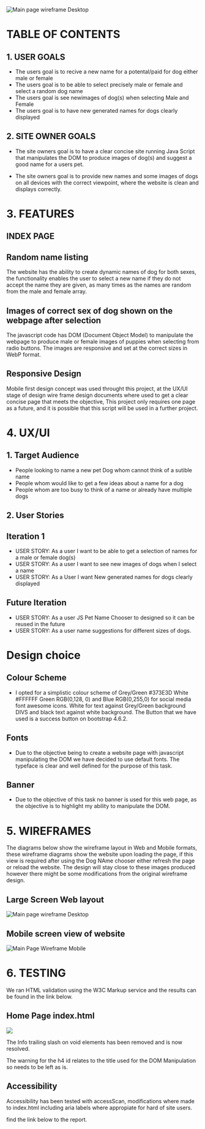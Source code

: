 <div>
<img src="../PetNameChooserJS/documentation/images/JSPetNameChooserScreens.png" alt="Main page wireframe Desktop">
</div>

# TABLE OF CONTENTS

## 1. USER GOALS

- The users goal is to recive a new name for a potental/paid for dog either male or female
- The users goal is to be able to select precisely male or female and select a random dog name
- The users goal is see newimages of dog(s) when selecting Male and Female
- The users goal is to have new generated names for dogs clearly displayed

## 2. SITE OWNER GOALS

- The site owners goal is to have a clear concise site running Java Script that manipulates the DOM 
to produce images of dog(s) and suggest a good name for a users pet.

- The site owners goal is to provide new names and some images of dogs on all devices with the correct
viewpoint, where the website is clean and displays correctly.

# 3. FEATURES 

## INDEX PAGE
## Random name listing
The website has the ability to create dynamic names of dog for both sexes,  the functionality enables the 
user to select a new name if they do not accept the name they are given, as many times as the names are random
from the male and female array.

## Images of correct sex of dog shown on the webpage after selection
The javascript code has DOM (Document Object Model) to manipulate the webpage to produce male or female images
of puppies when selecting from radio buttons.  The images are responsive and set at the correct sizes in WebP 
format.

## Responsive Design
Mobile first design concept was used throught this project,  at the UX/UI stage of design wire frame design 
documents where used to get a clear concise page that meets the objective, This project only requires one page
as a future, and it is possible that this script will be used in a further project. 

# 4. UX/UI

## 1. Target Audience
- People looking to name a new pet Dog whom cannot think of a sutible name
- People whom would like to get a few ideas about a name for a dog
- People whom are too busy to think of a name or already have multiple dogs

## 2. User Stories
## Iteration 1
- USER STORY: As a user I want to be able to get a selection of names for a male or female dog(s)
- USER STORY: As a user I want to see new images of dogs when I select a name
- USER STORY: As a User I want New generated names for dogs clearly displayed

## Future Iteration 
- USER STORY: As a user JS Pet Name Chooser to designed so it can be reused in the future
- USER STORY: As a user name suggestions for different sizes of dogs.

# Design choice

## Colour Scheme
- I opted for a simplistic colour scheme of Grey/Green #373E3D White #FFFFFF Green RGB(0,128, 0) 
and Blue RGB(0,255,0) for social media font awesome icons.  White for text against Grey/Green 
background DIVS and black text against white background.   The Button that we have used is a 
success button on bootstrap 4.6.2.

## Fonts 
- Due to the objective being to create a website page with javascript manipulating the DOM we
have decided to use default fonts.  The typeface is clear and well defined for the purpose of 
this task.

## Banner
- Due to the objective of this task no banner is used for this web page, as the objective is 
to highlight my ability to manipulate the DOM.

# 5. WIREFRAMES

The diagrams below show the wireframe layout in Web and Mobile formats,  these wireframe diagrams 
show the website upon loading the page,  if this view is required after using the Dog NAme chooser 
either refresh the page or reload the website. The design will stay close to these images produced 
however there might be some modifications from the original wireframe design.

## Large Screen Web layout

<div>
<img src="../PetNameChooserJS/documentation/wireframes/dognameChooserWeb.png" alt="Main page wireframe Desktop">
</div>

## Mobile screen view of website

<div>
<img src="../PetNameChooserJS/documentation/wireframes/dognameChooserMobile.png" alt="Main Page Wireframe Mobile">
</div>


# 6. TESTING

We ran HTML validation using the W3C Markup service and the results can be found in the link below.

## Home Page index.html

<div>
<img src="../PetNameChooserJS/documentation/images/W3CIndexTesting.png">
</div>

The Info trailing slash on void elements has been removed and is now resolved.

The warning for the h4 id relates to the title used for the DOM Manipulation so needs to be left
as is.

## Accessibility 

Accessibility has been tested with accessScan,  modifications where made to index.html including aria labels where appropiate for hard of site users.  

find the link below to the report.













